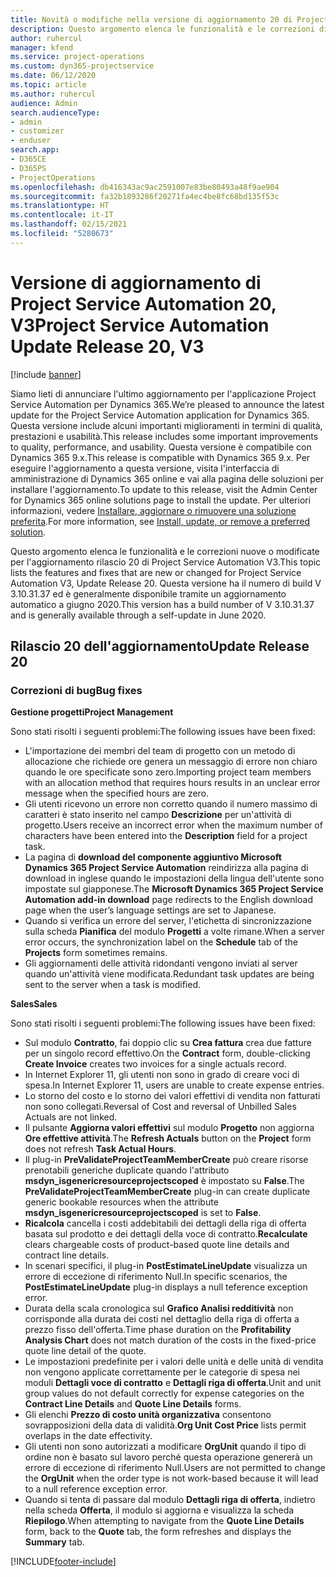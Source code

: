 ```yaml
---
title: Novità o modifiche nella versione di aggiornamento 20 di Project Service Automation V3
description: Questo argomento elenca le funzionalità e le correzioni disponibili nella versione di aggiornamento 20 di Project Service Automation V3
author: ruhercul
manager: kfend
ms.service: project-operations
ms.custom: dyn365-projectservice
ms.date: 06/12/2020
ms.topic: article
ms.author: ruhercul
audience: Admin
search.audienceType:
- admin
- customizer
- enduser
search.app:
- D365CE
- D365PS
- ProjectOperations
ms.openlocfilehash: db416343ac9ac2591007e83be80493a48f9ae904
ms.sourcegitcommit: fa32b1893286f20271fa4ec4be8fc68bd135f53c
ms.translationtype: HT
ms.contentlocale: it-IT
ms.lasthandoff: 02/15/2021
ms.locfileid: "5280673"
---
```

# <a name="project-service-automation-update-release-20-v3"></a><span data-ttu-id="d9fb9-103">Versione di aggiornamento di Project Service Automation 20, V3</span><span class="sxs-lookup"><span data-stu-id="d9fb9-103">Project Service Automation Update Release 20, V3</span></span>

[!include [banner](../includes/psa-now-project-operations.md)]

<span data-ttu-id="d9fb9-104">Siamo lieti di annunciare l'ultimo aggiornamento per l'applicazione Project Service Automation per Dynamics 365.</span><span class="sxs-lookup"><span data-stu-id="d9fb9-104">We’re pleased to announce the latest update for the Project Service Automation application for Dynamics 365.</span></span> <span data-ttu-id="d9fb9-105">Questa versione include alcuni importanti miglioramenti in termini di qualità, prestazioni e usabilità.</span><span class="sxs-lookup"><span data-stu-id="d9fb9-105">This release includes some important improvements to quality, performance, and usability.</span></span> <span data-ttu-id="d9fb9-106">Questa versione è compatibile con Dynamics 365 9.x.</span><span class="sxs-lookup"><span data-stu-id="d9fb9-106">This release is compatible with Dynamics 365 9.x.</span></span> <span data-ttu-id="d9fb9-107">Per eseguire l'aggiornamento a questa versione, visita l'interfaccia di amministrazione di Dynamics 365 online e vai alla pagina delle soluzioni per installare l'aggiornamento.</span><span class="sxs-lookup"><span data-stu-id="d9fb9-107">To update to this release, visit the Admin Center for Dynamics 365 online solutions page to install the update.</span></span> <span data-ttu-id="d9fb9-108">Per ulteriori informazioni, vedere [Installare, aggiornare o rimuovere una soluzione preferita](https://docs.microsoft.com/power-platform/admin/install-remove-preferred-solution).</span><span class="sxs-lookup"><span data-stu-id="d9fb9-108">For more information, see [Install, update, or remove a preferred solution](https://docs.microsoft.com/power-platform/admin/install-remove-preferred-solution).</span></span>

<span data-ttu-id="d9fb9-109">Questo argomento elenca le funzionalità e le correzioni nuove o modificate per l'aggiornamento rilascio 20 di Project Service Automation V3.</span><span class="sxs-lookup"><span data-stu-id="d9fb9-109">This topic lists the features and fixes that are new or changed for Project Service Automation V3, Update Release 20.</span></span> <span data-ttu-id="d9fb9-110">Questa versione ha il numero di build V 3.10.31.37 ed è generalmente disponibile tramite un aggiornamento automatico a giugno 2020.</span><span class="sxs-lookup"><span data-stu-id="d9fb9-110">This version has a build number of V 3.10.31.37 and is generally available through a self-update in June 2020.</span></span>

## <a name="update-release-20"></a><span data-ttu-id="d9fb9-111">Rilascio 20 dell'aggiornamento</span><span class="sxs-lookup"><span data-stu-id="d9fb9-111">Update Release 20</span></span>

### <a name="bug-fixes"></a><span data-ttu-id="d9fb9-112">Correzioni di bug</span><span class="sxs-lookup"><span data-stu-id="d9fb9-112">Bug fixes</span></span>

<span data-ttu-id="d9fb9-113">**Gestione progetti**</span><span class="sxs-lookup"><span data-stu-id="d9fb9-113">**Project Management**</span></span>

<span data-ttu-id="d9fb9-114">Sono stati risolti i seguenti problemi:</span><span class="sxs-lookup"><span data-stu-id="d9fb9-114">The following issues have been fixed:</span></span>

- <span data-ttu-id="d9fb9-115">L'importazione dei membri del team di progetto con un metodo di allocazione che richiede ore genera un messaggio di errore non chiaro quando le ore specificate sono zero.</span><span class="sxs-lookup"><span data-stu-id="d9fb9-115">Importing project team members with an allocation method that requires hours results in an unclear error message when the specified hours are zero.</span></span>
- <span data-ttu-id="d9fb9-116">Gli utenti ricevono un errore non corretto quando il numero massimo di caratteri è stato inserito nel campo **Descrizione** per un'attività di progetto.</span><span class="sxs-lookup"><span data-stu-id="d9fb9-116">Users receive an incorrect error when the maximum number of characters have been entered into the **Description** field for a project task.</span></span>
- <span data-ttu-id="d9fb9-117">La pagina di **download del componente aggiuntivo Microsoft Dynamics 365 Project Service Automation** reindirizza alla pagina di download in inglese quando le impostazioni della lingua dell'utente sono impostate sul giapponese.</span><span class="sxs-lookup"><span data-stu-id="d9fb9-117">The **Microsoft Dynamics 365 Project Service Automation add-in download** page redirects to the English download page when the user’s language settings are set to Japanese.</span></span>
- <span data-ttu-id="d9fb9-118">Quando si verifica un errore del server, l'etichetta di sincronizzazione sulla scheda **Pianifica** del modulo **Progetti** a volte rimane.</span><span class="sxs-lookup"><span data-stu-id="d9fb9-118">When a server error occurs, the synchronization label on the **Schedule** tab of the **Projects** form sometimes remains.</span></span>
- <span data-ttu-id="d9fb9-119">Gli aggiornamenti delle attività ridondanti vengono inviati al server quando un'attività viene modificata.</span><span class="sxs-lookup"><span data-stu-id="d9fb9-119">Redundant task updates are being sent to the server when a task is modified.</span></span>

<span data-ttu-id="d9fb9-120">**Sales**</span><span class="sxs-lookup"><span data-stu-id="d9fb9-120">**Sales**</span></span>

<span data-ttu-id="d9fb9-121">Sono stati risolti i seguenti problemi:</span><span class="sxs-lookup"><span data-stu-id="d9fb9-121">The following issues have been fixed:</span></span>

- <span data-ttu-id="d9fb9-122">Sul modulo **Contratto**, fai doppio clic su **Crea fattura** crea due fatture per un singolo record effettivo.</span><span class="sxs-lookup"><span data-stu-id="d9fb9-122">On the **Contract** form, double-clicking **Create Invoice** creates two invoices for a single actuals record.</span></span>
- <span data-ttu-id="d9fb9-123">In Internet Explorer 11, gli utenti non sono in grado di creare voci di spesa.</span><span class="sxs-lookup"><span data-stu-id="d9fb9-123">In Internet Explorer 11, users are unable to create expense entries.</span></span>
- <span data-ttu-id="d9fb9-124">Lo storno del costo e lo storno dei valori effettivi di vendita non fatturati non sono collegati.</span><span class="sxs-lookup"><span data-stu-id="d9fb9-124">Reversal of Cost and reversal of Unbilled Sales Actuals are not linked.</span></span>
- <span data-ttu-id="d9fb9-125">Il pulsante **Aggiorna valori effettivi** sul modulo **Progetto** non aggiorna **Ore effettive attività**.</span><span class="sxs-lookup"><span data-stu-id="d9fb9-125">The **Refresh Actuals** button on the **Project** form does not refresh **Task Actual Hours**.</span></span>
- <span data-ttu-id="d9fb9-126">Il plug-in **PreValidateProjectTeamMemberCreate** può creare risorse prenotabili generiche duplicate quando l'attributo **msdyn_isgenericresourceprojectscoped** è impostato su **False**.</span><span class="sxs-lookup"><span data-stu-id="d9fb9-126">The **PreValidateProjectTeamMemberCreate** plug-in can create duplicate generic bookable resources when the attribute **msdyn_isgenericresourceprojectscoped** is set to **False**.</span></span>
- <span data-ttu-id="d9fb9-127">**Ricalcola** cancella i costi addebitabili dei dettagli della riga di offerta basata sul prodotto e dei dettagli della voce di contratto.</span><span class="sxs-lookup"><span data-stu-id="d9fb9-127">**Recalculate** clears chargeable costs of product-based quote line details and contract line details.</span></span>
- <span data-ttu-id="d9fb9-128">In scenari specifici, il plug-in **PostEstimateLineUpdate** visualizza un errore di eccezione di riferimento Null.</span><span class="sxs-lookup"><span data-stu-id="d9fb9-128">In specific scenarios, the **PostEstimateLineUpdate** plug-in displays a null teference exception error.</span></span>
- <span data-ttu-id="d9fb9-129">Durata della scala cronologica sul **Grafico Analisi redditività** non corrisponde alla durata dei costi nel dettaglio della riga di offerta a prezzo fisso dell'offerta.</span><span class="sxs-lookup"><span data-stu-id="d9fb9-129">Time phase duration on the **Profitability Analysis Chart** does not match duration of the costs in the fixed-price quote line detail of the quote.</span></span>
- <span data-ttu-id="d9fb9-130">Le impostazioni predefinite per i valori delle unità e delle unità di vendita non vengono applicate correttamente per le categorie di spesa nei moduli **Dettagli voce di contratto** e **Dettagli riga di offerta**.</span><span class="sxs-lookup"><span data-stu-id="d9fb9-130">Unit and unit group values do not default correctly for expense categories on the **Contract Line Details** and **Quote Line Details** forms.</span></span>
- <span data-ttu-id="d9fb9-131">Gli elenchi **Prezzo di costo unità organizzativa** consentono sovrapposizioni della data di validità.</span><span class="sxs-lookup"><span data-stu-id="d9fb9-131">**Org Unit Cost Price** lists permit overlaps in the date effectivity.</span></span>
- <span data-ttu-id="d9fb9-132">Gli utenti non sono autorizzati a modificare **OrgUnit** quando il tipo di ordine non è basato sul lavoro perché questa operazione genererà un errore di eccezione di riferimento Null.</span><span class="sxs-lookup"><span data-stu-id="d9fb9-132">Users are not permitted to change the **OrgUnit** when the order type is not work-based because it will lead to a null reference exception error.</span></span>
- <span data-ttu-id="d9fb9-133">Quando si tenta di passare dal modulo **Dettagli riga di offerta**, indietro nella scheda **Offerta**, il modulo si aggiorna e visualizza la scheda **Riepilogo**.</span><span class="sxs-lookup"><span data-stu-id="d9fb9-133">When attempting to navigate from the **Quote Line Details** form, back to the **Quote** tab, the form refreshes and displays the **Summary** tab.</span></span>


[!INCLUDE[footer-include](../includes/footer-banner.md)]